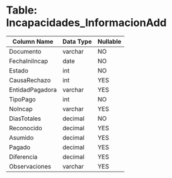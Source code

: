 # Table: Incapacidades_InformacionAdd

| Column Name | Data Type | Nullable |
|-------------|-----------|----------|
| Documento | varchar | NO |
| FechaIniIncap | date | NO |
| Estado | int | NO |
| CausaRechazo | int | YES |
| EntidadPagadora | varchar | YES |
| TipoPago | int | NO |
| NoIncap | varchar | YES |
| DiasTotales | decimal | NO |
| Reconocido | decimal | YES |
| Asumido | decimal | YES |
| Pagado | decimal | YES |
| Diferencia | decimal | YES |
| Observaciones | varchar | YES |
